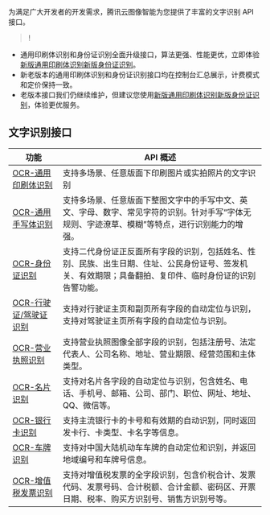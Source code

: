 为满足广大开发者的开发需求，腾讯云图像智能为您提供了丰富的文字识别 API 接口。
>!
- 通用印刷体识别和身份证识别全面升级接口，算法更强、性能更优，立即体验[新版通用印刷体识别](http://139.199.214.26/document/product/1024/31301?!document=1&!preview)[新版身份证识别](http://139.199.214.26/document/product/1024/31300?!document=1&!preview)。
- 新老版本的通用印刷体识别和身份证识别接口均在控制台汇总展示，计费模式和定价保持一致。
- 老版本接口我们仍继续维护，但建议您使用[新版通用印刷体识别](http://139.199.214.26/document/product/1024/31301?!document=1&!preview)[新版身份证识别](http://139.199.214.26/document/product/1024/31300?!document=1&!preview)，体验更优服务。


## 文字识别接口

| 功能            | API 概述                                |
| ------------- | ----------------------------------- |
| [OCR-通用印刷体识别](https://cloud.tencent.com/document/product/866/17600)   | 支持多场景、任意版面下印刷图片或实拍照片的文字识别|
| [OCR-通用手写体识别](https://cloud.tencent.com/document/product/866/17596)     |支持多场景、任意版面下整图文字中的手写中文、英文、字母、数字、常见字符的识别。针对手写“字体无规则、字迹潦草、模糊”等特点，进行识别能力的增强。 |
| [OCR-身份证识别](https://cloud.tencent.com/document/product/866/17597)     | 支持二代身份证正反面所有字段的识别，包括姓名、性别、民族、出生日期、住址、公民身份证号、签发机关、有效期限；具备翻拍、复印件、临时身份证的识别告警功能。 |
| [OCR-行驶证/驾驶证识别](https://cloud.tencent.com/document/product/866/17599) | 支持对行驶证主页和副页所有字段的自动定位与识别，支持对驾驶证主页所有字段的自动定位与识别。 |
| [OCR-营业执照识别](https://cloud.tencent.com/document/product/866/17598)    | 支持营业执照图像全部字段的识别，包括注册号、法定代表人、公司名称、地址、营业期限、经营范围和主体类型。 |
| [OCR-名片识别](https://cloud.tencent.com/document/product/866/17595)      | 支持对名片各字段的自动定位与识别，包含姓名、电话、手机号、邮箱、公司、部门、职位、网址、地址、QQ、微信等。 |
| [OCR-银行卡识别](https://cloud.tencent.com/document/product/866/17602)     | 支持主流银行卡的卡号和有效期的自动识别，同时返回发卡行、卡类型、卡名字等信息。 |
| [OCR-车牌识别](https://cloud.tencent.com/document/product/866/17601)      | 支持对中国大陆机动车车牌的自动定位和识别，并返回地域编号和车牌号信息。 |
| [OCR-增值税发票识别](https://cloud.tencent.com/document/product/866/17606)      | 支持对增值税发票的全字段识别，包含价税合计、发票代码、发票号码、合计税额、合计金额、密码区、开票日期、税率、购买方识别号、销售方识别号等。 |


